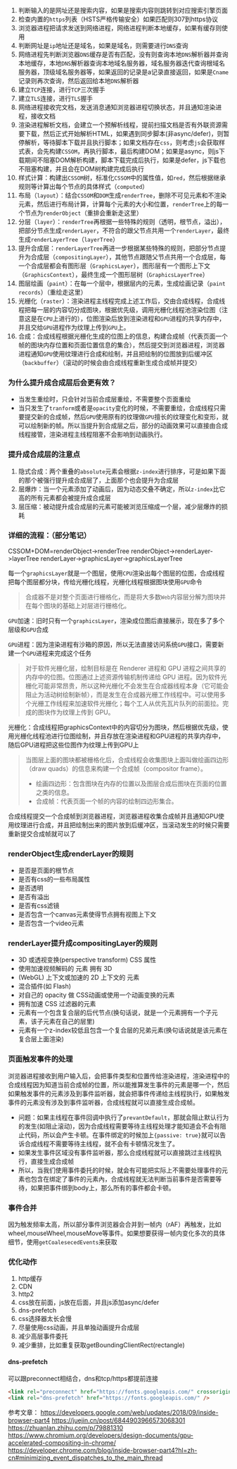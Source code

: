 1. 判断输入的是网址还是搜索内容，如果是搜索内容则跳转到对应搜索引擎页面
2. 检查内置的`https`列表（HSTS严格传输安全）如果匹配则307到https协议
3. 浏览器进程把请求发送到网络进程，网络进程判断本地缓存，如果有缓存则使用
4. 判断网址是`ip`地址还是域名，如果是域名，则需要进行`DNS`查询
5. 网络进程先判断浏览器`DNS`缓存是否有匹配，没有则查询本地`DNS`解析器并查询本地缓存，本地`DNS`解析器查询本地域名服务器，域名服务器迭代查询根域名服务器，顶级域名服务器等，如果返回的记录是a记录直接返回，如果是`Cname`记录则再次查询，然后返回给本地`DNS`解析器
6. 建立`TCP`连接，进行`TCP`三次握手
7. 建立`TLS`连接，进行`TLS`握手
8. 网络进程接收完文档，发送消息通知浏览器进程切换状态，并且通知渲染进程，接收文档
9. 渲染进程解析文档，会建立一个预解析线程，提前扫描文档是否有外联资源需要下载，然后正式开始解析HTML，如果遇到同步脚本(非async/defer)，则暂停解析，等待脚本下载并且执行脚本；如果文档存在`css`，则考虑`js`会获取样式表，会先构建`CSSOM`，再执行脚本，最后构建DOM；如果是async，则js下载期间不阻塞DOM解析构建，脚本下载完成后执行，如果是defer，js下载也不阻塞构建，并且会在DOM树构建完成后执行
10. 样式计算：构建出`CSSOM`树，标准化`CSSOM`中的属性值，如`red`，然后根据继承规则等计算出每个节点的具体样式（`computed`）
11. 布局（`layout`）：结合`CSSOM`和`DOM`生成`renderTree`，删除不可见元素和不渲染元素，然后进行布局计算，计算每个元素的大小和位置，`renderTree`上的每一个节点为`renderObject`（重排会重新走这里）
12. 分层（`layer`）：`renderTree`再根据一些特殊的规则（透明，根节点，溢出），把部分节点生成`renderLayer`，不符合的跟父节点共用一个`renderLayer`，最终生成`renderLayerTree`（`layerTree`）
13. 提升合成层：`renderLayerTree`再进一步根据某些特殊的规则，把部分节点提升为合成层（`compositingLayer`），其他节点跟随父节点共用一个合成层，每一个合成层都会有图形层（`GraphicsLayer`），图形层有一个图形上下文（`GraphicsContext`），最终生成一个图形层树（`GraphicsLayerTree`）
14. 图层绘画（`paint`）：在每一个层中，根据层内的元素，生成绘画记录（`paint records`）（重绘走这里）
15. 光栅化（`raster`）：渲染进程主线程完成上述工作后，交由合成线程，合成线程把每一层的内容切分成图块，根据优先级，调用光栅化线程池渲染位图（注意这是在`CPU`上进行的），位图渲染后放到渲染进程和`GPU`进程的共享内存中，并且交给`GPU`进程作为纹理上传到`GPU`上。
16. 合成：合成线程根据光栅化生成的位图上的信息，构建合成帧（代表页面一个帧的图块内存位置和页面位置信息的集合），然后提交到浏览器进程，浏览器进程通知`GPU`使用纹理进行合成和绘制，并且把绘制的位图放到后缓冲区（`backbuffer`）（滚动的时候会由合成线程重新生成合成帧并提交）


### 为什么提升成合成层后会更有效？
- 当发生重绘时，只会针对当前合成层重绘，不需要整个页面重绘
- 当只发生了`tranform`或者是`opacity`变化的时候，不需要重绘，合成线程只需要提交新的合成帧，然后`GPU`使用原有的纹理做`GPU`擅长的纹理变化和变形，就可以绘制新的帧。所以当提升到合成层之后，部分的动画效果可以直接由合成线程接管，渲染进程主线程阻塞不会影响到动画执行。

### 提升成合成层的注意点
1. 隐式合成：两个重叠的`absolute`元素会根据`z-index`进行排序，可是如果下面的那个被强行提升成合成层了，上面那个也会提升为合成层
2. 层爆炸：当一个元素添加了动画后，因为动态交叠不确定，所以`z-index`比它高的所有元素都会被提升成合成层
3. 层压缩：被动提升成合成层的元素可能被浏览压缩成一个层，减少层爆炸的损耗

### 详细的流程：（部分笔记）
CSSOM+DOM=renderObject->renderTree
renderObject->renderLayer->layerTree
renderLayer->graphicsLayer->graphicsLayerTree

每一个`graphicsLayer`就是一个图层，使用`CPU`渲染出每个图层的位图，合成线程把每个图层都分块，传给光栅化线程，光栅化线程根据图块使用`GPU`命令

> 合成器不是对整个页面进行栅格化，而是将大多数`Web`内容层分解为图块并在每个图块的基础上对层进行栅格化。

`GPU`加速：旧时只有一个`graphicsLayer`，渲染成位图后直接展示，现在多了多个层级和`GPU`合成

`GPU`进程：因为渲染进程有沙箱的原因，所以无法直接访问系统`GPU`接口，需要新建一个`GPU`进程来完成这个任务

> 对于软件光栅化层，绘制目标是在 Renderer 进程和 GPU 进程之间共享的内存中的位图。位图通过上述资源传输机制传递给 GPU 进程。因为软件光栅化可能非常昂贵，所以这种光栅化不会发生在合成器线程本身（它可能会阻止为活动树绘制新帧），而是发生在合成器光栅工作线程中。可以使用多个光栅工作线程来加速软件光栅化；每个工人从优先瓦片队列的前面拉。完成的图块作为纹理上传到 GPU。

光栅化：合成线程把graphicsContext中的内容切分为图块，然后根据优先级，使用光栅化线程池进行位图绘制，并且存放在渲染进程和GPU进程的共享内存中，随后GPU进程把这些位图作为纹理上传到GPU上

> 当图层上面的图块都被栅格化后，合成线程会收集图块上面叫做绘画四边形（draw quads）的信息来构建一个合成帧（compositor frame）。
>  - 绘画四边形：包含图块在内存的位置以及图层合成后图块在页面的位置之类的信息。
>  - 合成帧：代表页面一个帧的内容的绘制四边形集合。

合成线程提交一个合成帧到浏览器进程，浏览器进程收集合成帧并且通知GPU使用纹理进行合成，并且把绘制出来的图片放到后缓冲区，当滚动发生的时候只需要重新提交合成帧就可以了

### renderObject生成renderLayer的规则
-  是否是页面的根节点
-  是否有css的一些布局属性
-  是否透明
-  是否有溢出
-  是否有css滤镜
-  是否包含一个canvas元素使得节点拥有视图上下文
-  是否包含一个video元素

### renderLayer提升成compositingLayer的规则
- 3D 或透视变换(perspective transform) CSS 属性
- 使用加速视频解码的 元素 拥有 3D
- (WebGL) 上下文或加速的 2D 上下文的 元素
- 混合插件(如 Flash)
- 对自己的 opacity 做 CSS动画或使用一个动画变换的元素
- 拥有加速 CSS 过滤器的元素
- 元素有一个包含复合层的后代节点(换句话说，就是一个元素拥有一个子元素，该子元素在自己的层里)
- 元素有一个z-index较低且包含一个复合层的兄弟元素(换句话说就是该元素在复合层上面渲染)


### 页面触发事件的处理
浏览器进程接收到用户输入后，会把事件类型和位置传给渲染进程，渲染进程中的合成线程因为知道当前合成帧的位置，所以能推算发生事件的元素是哪一个，然后如果触发事件的元素涉及到事件监听器，就会把事件传递给主线程执行，如果触发事件的元素没有涉及到事件监听器，合成线程就可以直接生成合成帧。
- 问题：如果主线程在事件回调中执行了`prevantDefault`，那就会阻止默认行为的发生(如阻止滚动)，因为合成线程需要等待主线程处理才能知道会不会有阻止代码，所以会产生卡顿。在事件绑定的时候加上`{passive: true}`就可以告诉合成线程不需要等待主线程，就不会有卡顿情况发生了。
- 如果发生事件区域没有事件监听器，那么合成线程就可以直接跳过主线程执行，直接生成合成帧
- 所以，当我们使用事件委托的时候，就会有可能把实际上不需要处理事件的元素也包含在绑定了事件的元素內，合成线程就无法判断当前事件是否需要等待，如果把事件绑到body上，那么所有的事件都会卡顿。

### 事件合并
因为触发频率太高，所以部分事件浏览器会合并到一帧内（rAF）再触发，比如wheel,mouseWheel,mouseMove等事件。如果想要获得一帧内变化多次的具体细节，使用`getCoalesecedEvents`来获取

### 优化动作
1. http缓存
2. CDN
3. http2
4. css放在前面，js放在后面，并且js添加async/defer
5. dns-prefetch
6. css选择器太长会慢
7. 尽量使用css动画，并且单独动画提升合成层
8. 减少高层事件委托
9. 减少重排，比如重复获取getBoundingClientRect(rectangle)

#### dns-prefetch
可以跟preconnect相结合，dns和tcp/https都提前连接
```html
<link rel="preconnect" href="https://fonts.googleapis.com/" crossorigin />
<link rel="dns-prefetch" href="https://fonts.googleapis.com/" />
```



参考文章：
https://developers.google.com/web/updates/2018/09/inside-browser-part4
https://juejin.cn/post/6844903966573068301
https://zhuanlan.zhihu.com/p/79881310
https://www.chromium.org/developers/design-documents/gpu-accelerated-compositing-in-chrome/
https://developer.chrome.com/blog/inside-browser-part4?hl=zh-cn#minimizing_event_dispatches_to_the_main_thread
